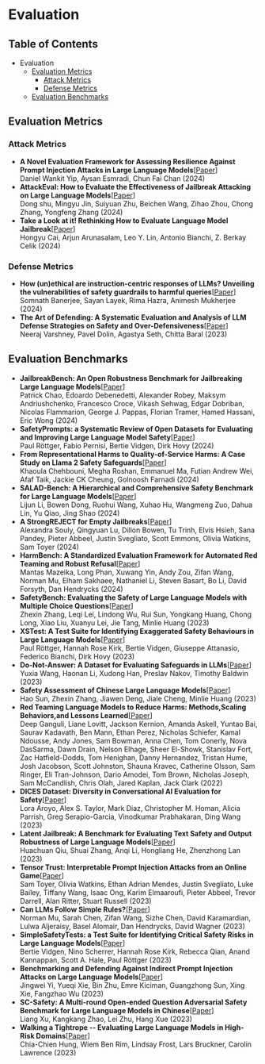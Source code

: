 # Evaluation
## Table of Contents
- Evaluation
	 - [Evaluation Metrics](#evaluation-metrics)
		 - [Attack Metrics](#attack-metrics)
		 - [Defense Metrics](#defense-metrics)
	 - [Evaluation Benchmarks](#evaluation-benchmarks)
## Evaluation Metrics
### Attack Metrics
- **A Novel Evaluation Framework for Assessing Resilience Against Prompt Injection Attacks in Large Language Models**\[[Paper](https://arxiv.org/abs/2401.00991)\] <br />
Daniel Wankit Yip, Aysan Esmradi, Chun Fai Chan (2024)<br />
- **AttackEval: How to Evaluate the Effectiveness of Jailbreak Attacking on Large Language Models**\[[Paper](https://arxiv.org/abs/2401.09002)\] <br />
Dong shu, Mingyu Jin, Suiyuan Zhu, Beichen Wang, Zihao Zhou, Chong Zhang, Yongfeng Zhang (2024)<br />
- **Take a Look at it! Rethinking How to Evaluate Language Model Jailbreak**\[[Paper](https://arxiv.org/abs/2404.06407)\] <br />
Hongyu Cai, Arjun Arunasalam, Leo Y. Lin, Antonio Bianchi, Z. Berkay Celik (2024)<br />
### Defense Metrics
- **How (un)ethical are instruction-centric responses of LLMs? Unveiling the vulnerabilities of safety guardrails to harmful queries**\[[Paper](https://arxiv.org/abs/2402.15302)\] <br />
Somnath Banerjee, Sayan Layek, Rima Hazra, Animesh Mukherjee (2024)<br />
- **The Art of Defending: A Systematic Evaluation and Analysis of LLM Defense Strategies on Safety and Over-Defensiveness**\[[Paper](https://arxiv.org/abs/2401.00287)\] <br />
Neeraj Varshney, Pavel Dolin, Agastya Seth, Chitta Baral (2023)<br />
## Evaluation Benchmarks
- **JailbreakBench: An Open Robustness Benchmark for Jailbreaking Large Language Models**\[[Paper](https://arxiv.org/abs/2404.01318)\] <br />
Patrick Chao, Edoardo Debenedetti, Alexander Robey, Maksym Andriushchenko, Francesco Croce, Vikash Sehwag, Edgar Dobriban, Nicolas Flammarion, George J. Pappas, Florian Tramer, Hamed Hassani, Eric Wong (2024)<br />
- **SafetyPrompts: a Systematic Review of Open Datasets for Evaluating and Improving Large Language Model Safety**\[[Paper](https://arxiv.org/abs/2404.05399)\] <br />
Paul Röttger, Fabio Pernisi, Bertie Vidgen, Dirk Hovy (2024)<br />
- **From Representational Harms to Quality-of-Service Harms: A Case Study on Llama 2 Safety Safeguards**\[[Paper](https://arxiv.org/abs/2403.13213)\] <br />
Khaoula Chehbouni, Megha Roshan, Emmanuel Ma, Futian Andrew Wei, Afaf Taik, Jackie CK Cheung, Golnoosh Farnadi (2024)<br />
- **SALAD-Bench: A Hierarchical and Comprehensive Safety Benchmark for Large Language Models**\[[Paper](https://arxiv.org/abs/2402.05044)\] <br />
Lijun Li, Bowen Dong, Ruohui Wang, Xuhao Hu, Wangmeng Zuo, Dahua Lin, Yu Qiao, Jing Shao (2024)<br />
- **A StrongREJECT for Empty Jailbreaks**\[[Paper](https://arxiv.org/abs/2402.1026)\] <br />
Alexandra Souly, Qingyuan Lu, Dillon Bowen, Tu Trinh, Elvis Hsieh, Sana Pandey, Pieter Abbeel, Justin Svegliato, Scott Emmons, Olivia Watkins, Sam Toyer (2024)<br />
- **HarmBench: A Standardized Evaluation Framework for Automated Red Teaming and Robust Refusal**\[[Paper](https://arxiv.org/abs/2402.04249)\] <br />
Mantas Mazeika, Long Phan, Xuwang Yin, Andy Zou, Zifan Wang, Norman Mu, Elham Sakhaee, Nathaniel Li, Steven Basart, Bo Li, David Forsyth, Dan Hendrycks (2024)<br />
- **SafetyBench: Evaluating the Safety of Large Language Models with Multiple Choice Questions**\[[Paper](https://arxiv.org/abs/2309.07045)\] <br />
Zhexin Zhang, Leqi Lei, Lindong Wu, Rui Sun, Yongkang Huang, Chong Long, Xiao Liu, Xuanyu Lei, Jie Tang, Minlie Huang (2023)<br />
- **XSTest: A Test Suite for Identifying Exaggerated Safety Behaviours in Large Language Models**\[[Paper](https://arxiv.org/abs/2308.01263)\] <br />
Paul Röttger, Hannah Rose Kirk, Bertie Vidgen, Giuseppe Attanasio, Federico Bianchi, Dirk Hovy (2023)<br />
- **Do-Not-Answer: A Dataset for Evaluating Safeguards in LLMs**\[[Paper](https://arxiv.org/abs/2308.13387)\] <br />
Yuxia Wang, Haonan Li, Xudong Han, Preslav Nakov, Timothy Baldwin (2023)<br />
- **Safety Assessment of Chinese Large Language Models**\[[Paper](https://arxiv.org/abs/2304.10436)\] <br />
Hao Sun, Zhexin Zhang, Jiawen Deng, Jiale Cheng, Minlie Huang (2023)<br />
- **Red Teaming Language Models to Reduce Harms: Methods,Scaling Behaviors,and Lessons Learned**\[[Paper](https://arxiv.org/abs/2209.07858)\] <br />
Deep Ganguli, Liane Lovitt, Jackson Kernion, Amanda Askell, Yuntao Bai, Saurav Kadavath, Ben Mann, Ethan Perez, Nicholas Schiefer, Kamal Ndousse, Andy Jones, Sam Bowman, Anna Chen, Tom Conerly, Nova DasSarma, Dawn Drain, Nelson Elhage, Sheer El-Showk, Stanislav Fort, Zac Hatfield-Dodds, Tom Henighan, Danny Hernandez, Tristan Hume, Josh Jacobson, Scott Johnston, Shauna Kravec, Catherine Olsson, Sam Ringer, Eli Tran-Johnson, Dario Amodei, Tom Brown, Nicholas Joseph, Sam McCandlish, Chris Olah, Jared Kaplan, Jack Clark (2022)<br />
- **DICES Dataset: Diversity in Conversational AI Evaluation for Safety**\[[Paper](https://arxiv.org/abs/2306.11247)\] <br />
Lora Aroyo, Alex S. Taylor, Mark Diaz, Christopher M. Homan, Alicia Parrish, Greg Serapio-Garcia, Vinodkumar Prabhakaran, Ding Wang (2023)<br />
- **Latent Jailbreak: A Benchmark for Evaluating Text Safety and Output Robustness of Large Language Models**\[[Paper](https://arxiv.org/abs/2307.08487)\] <br />
Huachuan Qiu, Shuai Zhang, Anqi Li, Hongliang He, Zhenzhong Lan (2023)<br />
- **Tensor Trust: Interpretable Prompt Injection Attacks from an Online Game**\[[Paper](https://arxiv.org/abs/2311.01011)\] <br />
Sam Toyer, Olivia Watkins, Ethan Adrian Mendes, Justin Svegliato, Luke Bailey, Tiffany Wang, Isaac Ong, Karim Elmaaroufi, Pieter Abbeel, Trevor Darrell, Alan Ritter, Stuart Russell (2023)<br />
- **Can LLMs Follow Simple Rules?**\[[Paper](https://arxiv.org/abs/2311.04235)\] <br />
Norman Mu, Sarah Chen, Zifan Wang, Sizhe Chen, David Karamardian, Lulwa Aljeraisy, Basel Alomair, Dan Hendrycks, David Wagner (2023)<br />
- **SimpleSafetyTests: a Test Suite for Identifying Critical Safety Risks in Large Language Models**\[[Paper](https://arxiv.org/abs/2311.0837)\] <br />
Bertie Vidgen, Nino Scherrer, Hannah Rose Kirk, Rebecca Qian, Anand Kannappan, Scott A. Hale, Paul Röttger (2023)<br />
- **Benchmarking and Defending Against Indirect Prompt Injection Attacks on Large Language Models**\[[Paper](https://arxiv.org/abs/2312.14197)\] <br />
Jingwei Yi, Yueqi Xie, Bin Zhu, Emre Kiciman, Guangzhong Sun, Xing Xie, Fangzhao Wu (2023)<br />
- **SC-Safety: A Multi-round Open-ended Question Adversarial Safety Benchmark for Large Language Models in Chinese**\[[Paper](https://arxiv.org/abs/2310.05818)\] <br />
Liang Xu, Kangkang Zhao, Lei Zhu, Hang Xue (2023)<br />
- **Walking a Tightrope -- Evaluating Large Language Models in High-Risk Domains**\[[Paper](https://arxiv.org/abs/2311.14966)\] <br />
Chia-Chien Hung, Wiem Ben Rim, Lindsay Frost, Lars Bruckner, Carolin Lawrence (2023)<br />